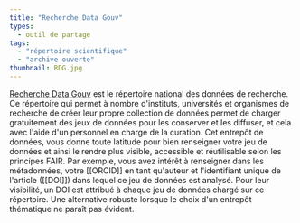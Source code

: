 ```yaml
---
title: "Recherche Data Gouv"
types:
  - outil de partage
tags:
  - "répertoire scientifique"
  - "archive ouverte"
thumbnail: RDG.jpg
---
```


[Recherche Data Gouv](https://recherche.data.gouv.fr/fr) est le répertoire national des données de recherche. 
Ce répertoire qui permet à nombre d'instituts, universités et organismes de recherche de créer leur propre collection de données permet de charger gratuitement des jeux de données pour les conserver et les diffuser, et cela avec l'aide d'un personnel en charge de la curation. 
Cet entrepôt de données, vous donne toute latitude pour bien renseigner votre jeu de données et ainsi le rendre plus visible, accessible et réutilisable selon les principes FAIR. Par exemple, vous avez intérêt à renseigner dans les métadonnées, votre [[ORCID]] en tant qu'auteur et l'identifiant unique de l'article ([[DOI]]) dans lequel ce jeu de données est analysé. 
Pour leur visibilité, un DOI est attribué à chaque jeu de données chargé sur ce répertoire. 
Une alternative robuste lorsque le choix d'un entrepôt thématique ne paraît pas évident.   